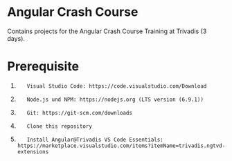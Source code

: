 # Angular Crash Course

Contains projects for the Angular Crash Course Training at Trivadis (3 days).

# Prerequisite

1.        Visual Studio Code: https://code.visualstudio.com/Download
2.        Node.js und NPM: https://nodejs.org (LTS version (6.9.1))
3.        Git: https://git-scm.com/downloads
4.        Clone this repository
5.        Install Angular@Trivadis VS Code Essentials: https://marketplace.visualstudio.com/items?itemName=trivadis.ngtvd-extensions



